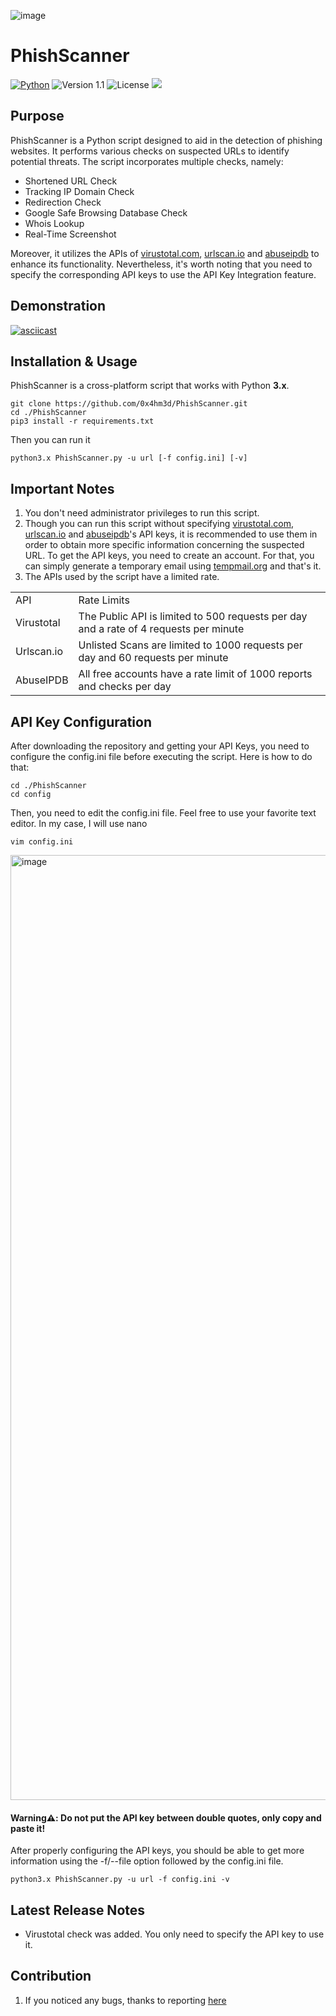 ![image](https://github.com/0x4hm3d/PhishScanner/assets/81084776/c7fee512-e075-4d61-904b-cf7b46af0135)

# PhishScanner
[![Python](https://img.shields.io/badge/Python-3.x-yellow.svg)](https://www.python.org/) 
![Version 1.1](http://img.shields.io/badge/version-v1.1-orange.svg) ![License](https://img.shields.io/badge/license-MIT-red.svg) <img src="https://img.shields.io/badge/Maintained%3F-Yes-96c40f"> 

## Purpose
PhishScanner is a Python script designed to aid in the detection of phishing websites. It performs various checks on suspected URLs to identify potential threats. The script incorporates multiple checks, namely:
- Shortened URL Check
- Tracking IP Domain Check
- Redirection Check
- Google Safe Browsing Database Check
- Whois Lookup
- Real-Time Screenshot

Moreover, it utilizes the APIs of <a href="https://www.virustotal.com/gui/join-us">virustotal.com</a>, <a href="https://urlscan.io/docs/api/">urlscan.io</a> and <a href="https://www.abuseipdb.com/api">abuseipdb</a> to enhance its functionality.
Nevertheless, it's worth noting that you need to specify the corresponding API keys to use the API Key Integration feature.

## Demonstration
[![asciicast](https://asciinema.org/a/63VZyWfCWpm3K3cKoegKRyLsj.svg)](https://asciinema.org/a/63VZyWfCWpm3K3cKoegKRyLsj)

## Installation & Usage
PhishScanner is a cross-platform script that works with Python **3.x**.
```
git clone https://github.com/0x4hm3d/PhishScanner.git
cd ./PhishScanner
pip3 install -r requirements.txt
```
Then you can run it
```
python3.x PhishScanner.py -u url [-f config.ini] [-v]
```

## Important Notes
1. You don't need administrator privileges to run this script.
2. Though you can run this script without specifying <a href="https://www.virustotal.com/gui/join-us">virustotal.com</a>, <a href="https://urlscan.io/docs/api/">urlscan.io</a> and <a href="https://www.abuseipdb.com/api">abuseipdb</a>'s API keys, it is recommended to use them in order to obtain more specific information concerning the suspected URL. To get the API keys, you need to create an account. For that, you can simply generate a temporary email using <a href="https://temp-mail.org/">tempmail.org</a> and that's it.
3. The APIs used by the script have a limited rate.
<table>
  <tr>
    <td> API </td>
    <td> Rate Limits</td>
  </tr>
  <tr>
    <td> Virustotal </td>
    <td> The Public API is limited to 500 requests per day and a rate of 4 requests per minute </td>
  </tr>
  <tr>
    <td> Urlscan.io </td>
    <td> Unlisted Scans are limited to 1000	requests per day and 60 requests per minute</td>
  </tr>
  <tr>
    <td> AbuseIPDB </td>
    <td> All free accounts have a rate limit of 1000 reports and checks per day</td>
  </tr>
</table>

## API Key Configuration
After downloading the repository and getting your API Keys, you need to configure the config.ini file before executing the script. Here is how to do that:
```
cd ./PhishScanner
cd config
```
Then, you need to edit the config.ini file. Feel free to use your favorite text editor. In my case, I will use nano
```
vim config.ini
```
<img width="1512" alt="image" src="https://github.com/0x4hm3d/PhishScanner/assets/81084776/d1825f7c-cc78-4f9c-aef6-e77dae2f24e5">

#### Warning⚠️: Do not put the API key between double quotes, only copy and paste it!

After properly configuring the API keys, you should be able to get more information using the -f/--file option followed by the config.ini file.
```
python3.x PhishScanner.py -u url -f config.ini -v
```

## Latest Release Notes
- Virustotal check was added. You only need to specify the API key to use it.

## Contribution
1. If you noticed any bugs, thanks to reporting <a href="https://github.com/0x4hm3d/PhishScanner/issues">here</a> 
